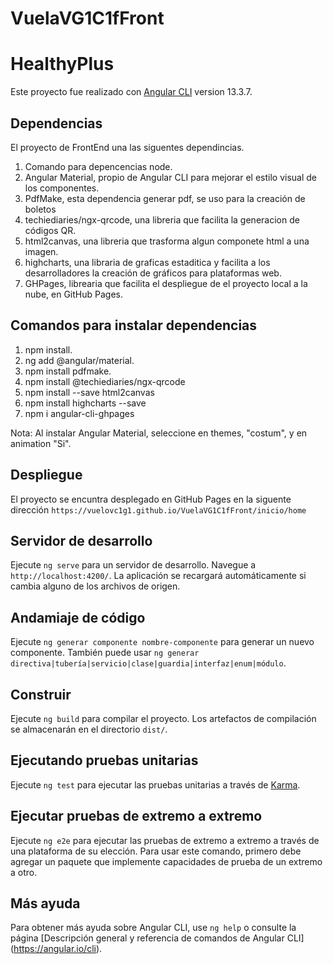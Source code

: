 # VuelaVG1C1fFront

# HealthyPlus

Este proyecto fue realizado con [Angular CLI](https://github.com/angular/angular-cli) version 13.3.7.

## Dependencias

El proyecto de FrontEnd una las siguentes dependincias.

1. Comando para depencencias node.
2. Angular Material, propio de Angular CLI para mejorar
   el estilo visual de los componentes.
3. PdfMake, esta dependencia generar pdf, se uso para la creación de boletos
4. techiediaries/ngx-qrcode, una libreria que facilita la generacion de códigos QR.
5. html2canvas, una libreria que trasforma algun componete html a una imagen.
6. highcharts, una libraria de graficas estaditica y facilita a los desarrolladores la creación de gráficos para plataformas web.
7. GHPages, librearia que facilita el despliegue de el proyecto local a la nube, en GitHub Pages. 

## Comandos para instalar dependencias

1. npm install.
2. ng add @angular/material.
3. npm install pdfmake.
4. npm install @techiediaries/ngx-qrcode
5. npm install --save html2canvas
6. npm install highcharts --save 
7. npm i angular-cli-ghpages


Nota: Al instalar Angular Material, seleccione en themes, "costum", y en animation "Si".  

## Despliegue

El proyecto se encuntra desplegado en GitHub Pages en la siguente
dirección `https://vuelovc1g1.github.io/VuelaVG1C1fFront/inicio/home`

## Servidor de desarrollo

Ejecute `ng serve` para un servidor de desarrollo. Navegue a `http://localhost:4200/`. La aplicación se recargará
automáticamente si cambia alguno de los archivos de origen.

## Andamiaje de código

Ejecute `ng generar componente nombre-componente` para generar un nuevo componente. También puede
usar `ng generar directiva|tubería|servicio|clase|guardia|interfaz|enum|módulo`.

## Construir

Ejecute `ng build` para compilar el proyecto. Los artefactos de compilación se almacenarán en el directorio `dist/`.

## Ejecutando pruebas unitarias

Ejecute `ng test` para ejecutar las pruebas unitarias a través de [Karma](https://karma-runner.github.io).

## Ejecutar pruebas de extremo a extremo

Ejecute `ng e2e` para ejecutar las pruebas de extremo a extremo a través de una plataforma de su elección. Para usar
este comando, primero debe agregar un paquete que implemente capacidades de prueba de un extremo a otro.

## Más ayuda

Para obtener más ayuda sobre Angular CLI, use `ng help` o consulte la
página [Descripción general y referencia de comandos de Angular CLI] (https://angular.io/cli).
